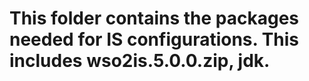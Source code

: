 # This folder contains the packages needed for IS configurations. This includes wso2is.5.0.0.zip, jdk.
